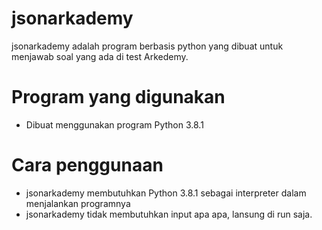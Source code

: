 # jsonarkademy

jsonarkademy adalah program berbasis python yang dibuat untuk menjawab soal yang ada di test Arkedemy.

# Program yang digunakan

  - Dibuat menggunakan program Python 3.8.1

# Cara penggunaan
 - jsonarkademy membutuhkan Python 3.8.1 sebagai interpreter dalam menjalankan programnya
 - jsonarkademy tidak membutuhkan input apa apa, lansung di run saja.
